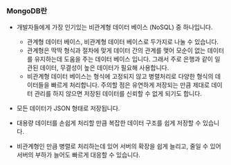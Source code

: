 ### MongoDB란

- 개발자들에게 가장 인기있는 비관계형 데이터 베이스 (NoSQL) 중 하나입니다.

  - 관계형 데이터 베이스, 비관계형 데이터 베이스로 두가지로 나눌 수 있습니다.
  - 관계형은 딱딱 형식과 절차에 맞게 데이터 간의 관계를 맺어 모순이 없는 데이터를 유지하는데 도움을 주는 데이터 베이스 입니다.
    그래서 주로 은행과 같이 일관된 데이터, 무결성이 높은 데이터가 필요해 사용합니다.
  - 비관계형 데이터 베이스는 형식에 고정되지 않고 병렬처리로 다양한 형식의 데이터들을 빠르게 처리합니다.
    주의할 점은 유연하게 저장되는 만큼 제대로 데이터 관리를 하지 않으면 저장된 데이터를 신뢰할 수 없게 되기도 합니다.

- 모든 데이터가 JSON 형태로 저장됩니다.

- 대용량 데이터를 손쉽게 처리할 만큼 복잡한 데이터 구조를 쉽게 저장할 수 있습니다.

- 비관계형인 만큼 병렬로 처리하는데 있어 서버의 확장을 쉽게 늘리고, 줄일 수 있어 서버의 부하가 늘어도 빠르게 대응할 수 있습니다.
